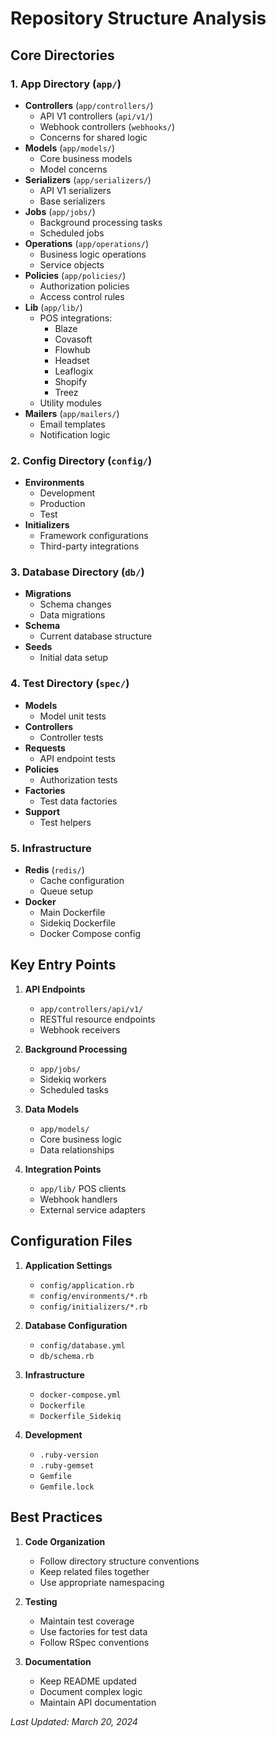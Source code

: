 # Repository Structure Analysis

## Core Directories

### 1. App Directory (`app/`)
- **Controllers** (`app/controllers/`)
  - API V1 controllers (`api/v1/`)
  - Webhook controllers (`webhooks/`)
  - Concerns for shared logic
- **Models** (`app/models/`)
  - Core business models
  - Model concerns
- **Serializers** (`app/serializers/`)
  - API V1 serializers
  - Base serializers
- **Jobs** (`app/jobs/`)
  - Background processing tasks
  - Scheduled jobs
- **Operations** (`app/operations/`)
  - Business logic operations
  - Service objects
- **Policies** (`app/policies/`)
  - Authorization policies
  - Access control rules
- **Lib** (`app/lib/`)
  - POS integrations:
    - Blaze
    - Covasoft
    - Flowhub
    - Headset
    - Leaflogix
    - Shopify
    - Treez
  - Utility modules
- **Mailers** (`app/mailers/`)
  - Email templates
  - Notification logic

### 2. Config Directory (`config/`)
- **Environments**
  - Development
  - Production
  - Test
- **Initializers**
  - Framework configurations
  - Third-party integrations

### 3. Database Directory (`db/`)
- **Migrations**
  - Schema changes
  - Data migrations
- **Schema**
  - Current database structure
- **Seeds**
  - Initial data setup

### 4. Test Directory (`spec/`)
- **Models**
  - Model unit tests
- **Controllers**
  - Controller tests
- **Requests**
  - API endpoint tests
- **Policies**
  - Authorization tests
- **Factories**
  - Test data factories
- **Support**
  - Test helpers

### 5. Infrastructure
- **Redis** (`redis/`)
  - Cache configuration
  - Queue setup
- **Docker**
  - Main Dockerfile
  - Sidekiq Dockerfile
  - Docker Compose config

## Key Entry Points

1. **API Endpoints**
   - `app/controllers/api/v1/`
   - RESTful resource endpoints
   - Webhook receivers

2. **Background Processing**
   - `app/jobs/`
   - Sidekiq workers
   - Scheduled tasks

3. **Data Models**
   - `app/models/`
   - Core business logic
   - Data relationships

4. **Integration Points**
   - `app/lib/` POS clients
   - Webhook handlers
   - External service adapters

## Configuration Files

1. **Application Settings**
   - `config/application.rb`
   - `config/environments/*.rb`
   - `config/initializers/*.rb`

2. **Database Configuration**
   - `config/database.yml`
   - `db/schema.rb`

3. **Infrastructure**
   - `docker-compose.yml`
   - `Dockerfile`
   - `Dockerfile_Sidekiq`

4. **Development**
   - `.ruby-version`
   - `.ruby-gemset`
   - `Gemfile`
   - `Gemfile.lock`

## Best Practices

1. **Code Organization**
   - Follow directory structure conventions
   - Keep related files together
   - Use appropriate namespacing

2. **Testing**
   - Maintain test coverage
   - Use factories for test data
   - Follow RSpec conventions

3. **Documentation**
   - Keep README updated
   - Document complex logic
   - Maintain API documentation

*Last Updated: March 20, 2024* 